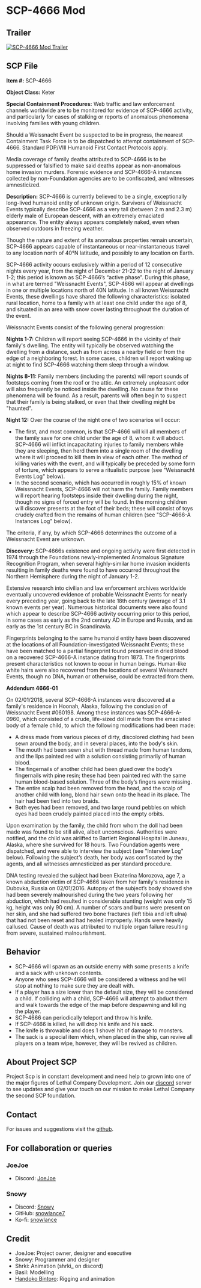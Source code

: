 # SCP-4666 Mod

## Trailer

[![SCP-4666 Mod Trailer](https://img.youtube.com/vi/k828Qmv3tkI/maxresdefault.jpg)](https://www.youtube.com/watch?v=k828Qmv3tkI)

## SCP File

**Item #:** SCP-4666

**Object Class:** Keter

**Special Containment Procedures:** Web traffic and law enforcement channels worldwide are to be monitored for evidence of SCP-4666 activity, and particularly for cases of stalking or reports of anomalous phenomena involving families with young children.

Should a Weissnacht Event be suspected to be in progress, the nearest Containment Task Force is to be dispatched to attempt containment of SCP-4666. Standard PDP/VIII Humanoid First Contact Protocols apply.

Media coverage of family deaths attributed to SCP-4666 is to be suppressed or falsified to make said deaths appear as non-anomalous home invasion murders. Forensic evidence and SCP-4666-A instances collected by non-Foundation agencies are to be confiscated, and witnesses amnesticized.

**Description:** SCP-4666 is currently believed to be a single, exceptionally long-lived humanoid entity of unknown origin. Survivors of Weissnacht Events typically describe SCP-4666 as a very tall (between 2 m and 2.3 m) elderly male of European descent, with an extremely emaciated appearance. The entity always appears completely naked, even when observed outdoors in freezing weather.

Though the nature and extent of its anomalous properties remain uncertain, SCP-4666 appears capable of instantaneous or near-instantaneous travel to any location north of 40°N latitude, and possibly to any location on Earth.

SCP-4666 activity occurs exclusively within a period of 12 consecutive nights every year, from the night of December 21-22 to the night of January 1-2; this period is known as SCP-4666’s “active phase”. During this phase, in what are termed "Weissnacht Events", SCP-4666 will appear at dwellings in one or multiple locations north of 40N latitude. In all known Weissnacht Events, these dwellings have shared the following characteristics: isolated rural location, home to a family with at least one child under the age of 8, and situated in an area with snow cover lasting throughout the duration of the event.

Weissnacht Events consist of the following general progression:

**Nights 1-7:** Children will report seeing SCP-4666 in the vicinity of their family's dwelling. The entity will typically be observed watching the dwelling from a distance, such as from across a nearby field or from the edge of a neighboring forest. In some cases, children will report waking up at night to find SCP-4666 watching them sleep through a window.

**Nights 8-11:** Family members (including the parents) will report sounds of footsteps coming from the roof or the attic. An extremely unpleasant odor will also frequently be noticed inside the dwelling. No cause for these phenomena will be found. As a result, parents will often begin to suspect that their family is being stalked, or even that their dwelling might be "haunted".

**Night 12:** Over the course of the night one of two scenarios will occur:

- The first, and most common, is that SCP-4666 will kill all members of the family save for one child under the age of 8, whom it will abduct. SCP-4666 will inflict incapacitating injuries to family members while they are sleeping, then herd them into a single room of the dwelling where it will proceed to kill them in view of each other. The method of killing varies with the event, and will typically be preceded by some form of torture, which appears to serve a ritualistic purpose (see "Weissnacht Events Log" below).
- In the second scenario, which has occurred in roughly 15% of known Weissnacht Events, SCP-4666 will not harm the family. Family members will report hearing footsteps inside their dwelling during the night, though no signs of forced entry will be found. In the morning children will discover presents at the foot of their beds; these will consist of toys crudely crafted from the remains of human children (see "SCP-4666-A Instances Log" below).

The criteria, if any, by which SCP-4666 determines the outcome of a Weissnacht Event are unknown.

**Discovery:** SCP-4666s existence and ongoing activity were first detected in 1974 through the Foundations newly-implemented Anomalous Signature Recognition Program, when several highly-similar home invasion incidents resulting in family deaths were found to have occurred throughout the Northern Hemisphere during the night of January 1-2.

Extensive research into civilian and law enforcement archives worldwide eventually uncovered evidence of probable Weissnacht Events for nearly every preceding year, going back to the late 18th century (average of 3.1 known events per year). Numerous historical documents were also found which appear to describe SCP-4666 activity occurring prior to this period, in some cases as early as the 2nd century AD in Europe and Russia, and as early as the 1st century BC in Scandinavia.

Fingerprints belonging to the same humanoid entity have been discovered at the locations of all Foundation-investigated Weissnacht Events; these have been matched to a partial fingerprint found preserved in dried blood on a recovered SCP-4666-A instance dating from 1873. The fingerprints present characteristics not known to occur in human beings. Human-like white hairs were also recovered from the locations of several Weissnacht Events, though no DNA, human or otherwise, could be extracted from them.

**Addendum 4666-01**

On 02/01/2018, several SCP-4666-A instances were discovered at a family's residence in Hoonah, Alaska, following the conclusion of Weissnacht Event #060198. Among these instances was SCP-4666-A-0960, which consisted of a crude, life-sized doll made from the emaciated body of a female child, to which the following modifications had been made:

- A dress made from various pieces of dirty, discolored clothing had been sewn around the body, and in several places, into the body's skin.
- The mouth had been sewn shut with thread made from human tendons, and the lips painted red with a solution consisting primarily of human blood.
- The fingernails of another child had been glued over the body’s fingernails with pine resin; these had been painted red with the same human blood-based solution. Three of the body’s fingers were missing.
- The entire scalp had been removed from the head, and the scalp of another child with long, blond hair sewn onto the head in its place. The hair had been tied into two braids.
- Both eyes had been removed, and two large round pebbles on which eyes had been crudely painted placed into the empty orbits.

Upon examination by the family, the child from whom the doll had been made was found to be still alive, albeit unconscious. Authorities were notified, and the child was airlifted to Bartlett Regional Hospital in Juneau, Alaska, where she survived for 18 hours. Two Foundation agents were dispatched, and were able to interview the subject (see "Interview Log" below). Following the subject’s death, her body was confiscated by the agents, and all witnesses amnesticized as per standard procedure.

DNA testing revealed the subject had been Ekaterina Morozova, age 7, a known abduction victim of SCP-4666 taken from her family's residence in Dubovka, Russia on 02/01/2016. Autopsy of the subject’s body showed she had been severely malnourished during the two years following her abduction, which had resulted in considerable stunting (weight was only 15 kg, height was only 90 cm). A number of scars and burns were present on her skin, and she had suffered two bone fractures (left tibia and left ulna) that had not been reset and had healed improperly. Hands were heavily callused. Cause of death was attributed to multiple organ failure resulting from severe, sustained malnourishment.

## Behavior

- SCP-4666 will spawn as an outside enemy with some presents a knife and a sack with unknown contents.
- Anyone who sees SCP-4666 will be considered a witness and he will stop at nothing to make sure they are dealt with.
- If a player has a size lower than the default size, they will be considered a child. If colliding with a child, SCP-4666 will attempt to abduct them and walk towards the edge of the map before despawning and killing the player.
- SCP-4666 can periodically teleport and throw his knife.
- If SCP-4666 is killed, he will drop his knife and his sack.
- The knife is throwable and does 1 shovel hit of damage to monsters.
- The sack is a special item which, when placed in the ship, can revive all players on a team wipe, however, they will be revived as children.

## About Project SCP

Project Scp is in constant development and need help to grown into one of the major figures of Lethal Company Development. Join our [discord](https://discord.gg/X8S4wsxggb) server to see updates and give your touch on our mission to make Lethal Company the second SCP foundation.

## Contact

For issues and suggestions visit the [github](https://github.com/snowlance7/SCP4666).

## For collaboration or queries

### JoeJoe

- Discord: [JoeJoe](https://discord.com/users/167920913289838592)

### Snowy
- Discord: [Snowy](https://discord.com/users/327989194087727107)
- GitHub: [snowlance7](https://github.com/snowlance7)
- Ko-fi: [snowlance](https://ko-fi.com/snowlance)

## Credit

- JoeJoe: Project owner, designer and executive
- Snowy: Programmer and designer
- Shrki: Animation (shrki_ on discord)
- Basil: Modelling
- [Handoko Bintoro](https://www.fiverr.com/handoko_bintoro): Rigging and animation